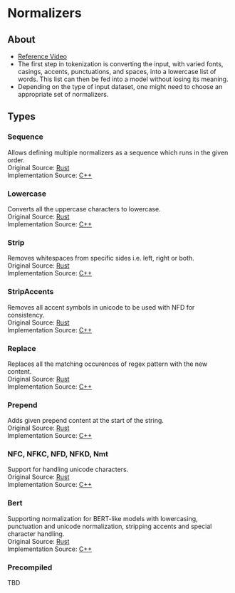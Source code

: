# Normalizers

## About
- [Reference Video](https://www.youtube.com/watch?v=4IIC2jI9CaU)
- The first step in tokenization is converting the input, with varied fonts,
casings, accents, punctuations, and spaces, into a lowercase list of words. This list
can then be fed into a model without losing its meaning.
- Depending on the type of input dataset, one might need to choose an appropriate set of normalizers.

## Types

### Sequence
Allows defining multiple normalizers as a sequence which runs in the given order.  
Original Source: [Rust](https://github.com/huggingface/tokenizers/blob/main/tokenizers/src/normalizers/utils.rs)  
Implementation Source: [C++](../src/normalizers/utils.cpp)

### Lowercase
Converts all the uppercase characters to lowercase.  
Original Source: [Rust](https://github.com/huggingface/tokenizers/blob/main/tokenizers/src/normalizers/utils.rs)  
Implementation Source: [C++](../src/normalizers/utils.cpp)

### Strip
Removes whitespaces from specific sides i.e. left, right or both.  
Original Source: [Rust](https://github.com/huggingface/tokenizers/blob/main/tokenizers/src/normalizers/strip.rs)  
Implementation Source: [C++](../src/normalizers/strip.cpp)

### StripAccents
Removes all accent symbols in unicode to be used with NFD for consistency.  
Original Source: [Rust](https://github.com/huggingface/tokenizers/blob/main/tokenizers/src/normalizers/strip.rs)  
Implementation Source: [C++](../src/normalizers/strip.cpp)

### Replace
Replaces all the matching occurences of regex pattern with the new content.  
Original Source: [Rust](https://github.com/huggingface/tokenizers/blob/main/tokenizers/src/normalizers/replace.rs)  
Implementation Source: [C++](../src/normalizers/replace.cpp)

### Prepend
Adds given prepend content at the start of the string.  
Original Source: [Rust](https://github.com/huggingface/tokenizers/blob/main/tokenizers/src/normalizers/prepend.rs)  
Implementation Source: [C++](../src/normalizers/prepend.cpp)

### NFC, NFKC, NFD, NFKD, Nmt
Support for handling unicode characters.  
Original Source: [Rust](https://github.com/huggingface/tokenizers/blob/main/tokenizers/src/normalizers/unicode.rs)  
Implementation Source: [C++](../src/normalizers/unicode.cpp)

### Bert
Supporting normalization for BERT-like models with lowercasing, punctuation and 
unicode normalization, stripping accents and special character handling.  
Original Source: [Rust](https://github.com/huggingface/tokenizers/blob/main/tokenizers/src/normalizers/bert.rs)  
Implementation Source: [C++](../src/normalizers/bert.cpp)

### Precompiled
TBD

